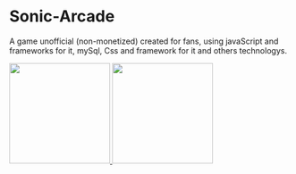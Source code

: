 # Sonic-Arcade
A game unofficial (non-monetized) created for fans, using javaScript and frameworks for it, mySql, Css and framework for it and others technologys.


<div>
<a href="https://github.com/TheRodrig0">
<img loading="lazy" height="180em" src="https://github-readme-stats.vercel.app/api/top-langs/?username=TheRodrig0&layout=compact&langs_count=7&theme=dracula"/>
<img loading="lazy" height="180em" src="https://github-readme-stats.vercel.app/api?username=TheRodrig0&show_icons=true&theme=dracula&include_all_commits=true&count_private=true"/>
</div>
